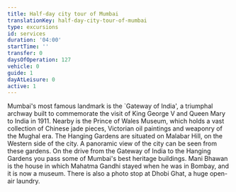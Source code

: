 ```yaml
---
title: Half-day city tour of Mumbai
translationKey: half-day-city-tour-of-mumbai
type: excursions
id: services
duration: '04:00'
startTime: ''
transfer: 0
daysOfOperation: 127
vehicle: 0
guide: 1
dayAtLeisure: 0
active: 1
---
```

Mumbai's most famous landmark is the `Gateway of India', a triumphal archway built to commemorate the visit of King George V and Queen Mary to India in 1911. Nearby is the Prince of Wales Museum, which holds a vast collection of Chinese jade pieces, Victorian oil paintings and weaponry of the Mughal era.     The Hanging Gardens are situated on Malabar Hill, on the Western side of the city. A panoramic view of the city can be seen from these gardens. On the drive from the Gateway of India to the Hanging Gardens you pass some of Mumbai's best heritage buildings. Mani Bhawan is the house in which Mahatma Gandhi stayed when he was in Bombay, and it is now a museum. There is also a photo stop at Dhobi Ghat, a huge open-air laundry.